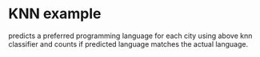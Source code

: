 # KNN example
predicts a preferred programming language for each city using above knn classifier and
counts if predicted language matches the actual language.
